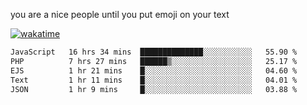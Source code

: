 you are a nice people until you put emoji on your text

[![wakatime](https://wakatime.com/badge/user/87646243-158a-4241-a3cb-668e1fa2dbb8.svg)](https://wakatime.com/@87646243-158a-4241-a3cb-668e1fa2dbb8)
<!--START_SECTION:waka-->

```txt
JavaScript   16 hrs 34 mins  ██████████████░░░░░░░░░░░   55.90 %
PHP          7 hrs 27 mins   ██████▒░░░░░░░░░░░░░░░░░░   25.17 %
EJS          1 hr 21 mins    █░░░░░░░░░░░░░░░░░░░░░░░░   04.60 %
Text         1 hr 11 mins    █░░░░░░░░░░░░░░░░░░░░░░░░   04.01 %
JSON         1 hr 9 mins     █░░░░░░░░░░░░░░░░░░░░░░░░   03.88 %
```

<!--END_SECTION:waka-->
